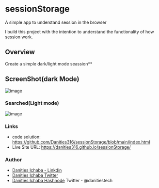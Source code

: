 # sessionStorage
A simple app to understand session in the browser

I build this project with the intention to understand the functionality of how session work.


## Overview
Create a simple dark/light mode seassion**


## ScreenShot(dark Mode)
![image](https://user-images.githubusercontent.com/12422620/236388217-4d3f155e-61ff-4aa9-a824-b0f815a95f62.png)

### Searched(Light mode)
![image](https://user-images.githubusercontent.com/12422620/236388292-8bb9e3b6-7417-45ba-940c-5fdaf15b26db.png)



### Links

- code solution: https://github.com/Danities316/sessionStorage/blob/main/index.html
- Live Site URL: https://danities316.github.io/sessionStorage/


### Author
- [Danities Ichaba - Linkdin](https://www.linkedin.com/in/danities-ichaba-50a806171?lipi=urn%3Ali%3Apage%3Ad_flagship3_profile_view_base_contact_details%3Bww5hjSUjT%2BCSaJSXADphiQ%3D%3D)
- [Danities Ichaba Twitter](https://twitter.com/danitiestech)
- [Danities Ichaba Hashnode](https://hashnode.com/@Danities)
Twitter - @danitiestech




